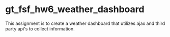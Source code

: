 # gt_fsf_hw6_weather_dashboard
This assignment is to create a weather dashboard that utilizes ajax and third party api's to collect information. 
